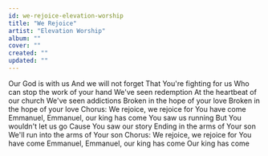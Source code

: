 ```yaml
---
id: we-rejoice-elevation-worship
title: "We Rejoice"
artist: "Elevation Worship"
album: ""
cover: ""
created: ""
updated: ""
---
```


Our God is with us
And we will not forget
That You're fighting for us
Who can stop the work of your hand
We've seen redemption
At the heartbeat of our church
We've seen addictions
Broken in the hope of your love
Broken in the hope of your love
Chorus:
We rejoice, we rejoice for You have come
Emmanuel, Emmanuel, our king has come
You saw us running
But You wouldn't let us go
Cause You saw our story
Ending in the arms of Your son
We'll run into the arms of Your son
Chorus:
We rejoice, we rejoice for You have come
Emmanuel, Emmanuel, our king has come
Our king has come